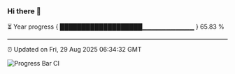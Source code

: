 ### Hi there 👋

⏳ Year progress { ███████████████████▁▁▁▁▁▁▁▁▁▁▁ } 65.83 %

---

⏰ Updated on Fri, 29 Aug 2025 06:34:32 GMT

![Progress Bar CI](https://github.com/ZhaoGui/ZhaoGui/workflows/Progress%20Bar%20CI/badge.svg)
